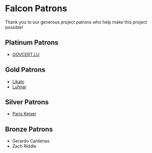 # Falcon Patrons

Thank you to our generous project patrons who help make this project possible!

## Platinum Patrons

* [GOVCERT.LU](https://www.govcert.lu/)

## Gold Patrons

* [Likalo](https://www.likalo.com/)
* [Luhnar](https://www.luhnar.com/)

## Silver Patrons

* [Paris Kejser](https://www.pnk.sh/python-falcon)

## Bronze Patrons

* Gerardo Cardenas
* Zach Riddle
